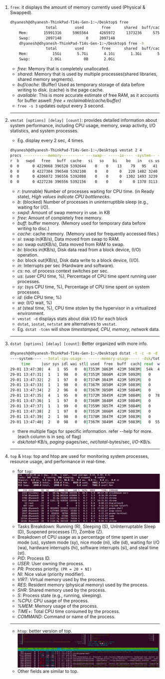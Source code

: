 1. `free`: it displays the amount of memory currently used (Physical & Swapped).
    ```sh
    dhyanesh@dhyanesh-ThinkPad-T14s-Gen-1:~/Desktop$ free
                    total        used        free      shared  buff/cache   available
        Mem:       15991316     5965564     4265972     1373236     5759780     8015032
        Swap:       2097148           0     2097148
        dhyanesh@dhyanesh-ThinkPad-T14s-Gen-1:~/Desktop$ free -h
                    total        used        free      shared  buff/cache   available
        Mem:           15Gi       5.7Gi       4.1Gi       1.3Gi       5.5Gi       7.7Gi
        Swap:         2.0Gi          0B       2.0Gi
    ```

    - *free*: Memory that is completely unallocated.
    - *shared*: Memory that is used by multiple processes(shared libraries, shared memory segments).
    - *buf/cache*: (Buffer) Used as temporary storage of data before writing to disk. (cache) is the page cache.
    - *available*: This is more accurate estimate of free RAM, as it accounts for buffer aswell: *free + reclaimable(cache/buffer)*
    - ``free -s 3`` updates output every 3 second.
    ---
1. `vmstat [options] [delay] [count]`: provides detailed information about system performance, including CPU usage, memory, swap activity, I/O statistics, and system processes.
    - Eg. display every 2 sec, 4 times.
    ```sh
    dhyanesh@dhyanesh-ThinkPad-T14s-Gen-1:~/Desktop$ vmstat 2 4
    procs -----------memory---------- ---swap-- -----io---- -system-- ------cpu-----
    r  b   swpd   free   buff  cache   si   so    bi    bo   in   cs us sy id wa st
    0  0      0 4229068 396520 5392644    0    0    13    79   95   41  4  1 95  0  0
    0  0      0 4227304 396548 5392108    0    0     0   220 1482 3240  1  1 98  0  0
    0  0      0 4206072 396556 5392088    0    0     0  1302 1493 3239  1  1 98  0  0
    0  0      0 4227236 396556 5392156    0    0     0     0 1378 3113  1  1 98  0  0
    ```
    - *r*: (runnable) Number of processes waiting for CPU time. (in Ready state), *High values indicate CPU bottlenecks.*
    - *b*: (blocked) Number of processes in uninterruptible sleep (e.g., waiting for I/O).
    - *swpd*: Amount of swap memory in use. in KB
    - *free*: Amount of completely free memory.
    - *buff*: buffer memory. (Memory used for temporary data before writing to disc.)
    - *cache*: cache memory. (Memory used for frequently accessed files.) 
    - *si*: swap in(KB/s), Data moved from swap to RAM.
    - *so*: swap out(KB/s), Data moved from RAM to swap.
    - *bi*: blocks in(KB/s), Disk data read from a block device, (I/O) operation.
    - *bo*: block out(KB/s), Disk data write to a block device, (I/O).
    - *in*: Interrupts per sec (Hardware and software).
    - *cs*: no. of process context switches per sec.
    - *us*: (user CPU time, %), Percentage of CPU time spent running user processes.
    - *sy*: (sys CPU time, %), Percentage of CPU time spent on system processes.
    - *id*: (idle CPU time, %)
    - *wa*: (I/O wait, %)
    - *st* (steal time, %), CPU time stolen by the hypervisor in a virtualized environment.
    - `vmstat -d` displays stats about disk I/O for each block
    - `dstat`, `iostat`, `netstat` are alternatives to `vmstat`.
    - Eg. `dstat -tcmn` will show *timestamped, CPU, memory, network* data.
    ---
1. `dstat [options] [delay] [count]`: Better organized with more info.
    ```sh
    dhyanesh@dhyanesh-ThinkPad-T14s-Gen-1:~/Desktop$ dstat -t -c -m -d -g -n -r -p -l
    ----system---- --total-cpu-usage-- ------memory-usage----- -dsk/total- ---paging-- -net/total- --io/total- ---procs--- ---load-avg---
         time     |usr sys idl wai stl| used  free  buff  cach| read  writ|  in   out | recv  send| read  writ|run blk new| 1m   5m  15m 
    29-01 13:47:30|  4   1  95   0   0|7353M 3863M  423M 5083M|  54k  444k|   0     0 |   0     0 |1.38  8.03 |  0   0 0.2|0.52 0.48 0.55
    29-01 13:47:31|  1   1  98   0   0|7351M 3866M  423M 5092M|   0     0 |   0     0 |2214B  694B|   0     0 |2.0   0   0|0.52 0.48 0.55
    29-01 13:47:32|  2   1  97   0   0|7374M 3843M  423M 5091M|   0     0 |   0     0 |3323B    0 |   0     0 |  0   0   0|0.52 0.48 0.55
    29-01 13:47:33|  1   1  98   0   0|7367M 3850M  423M 5083M|   0     0 |   0     0 | 939B    0 |   0     0 |  0   0   0|0.47 0.47 0.55
    29-01 13:47:34|  2   2  96   0   0|7367M 3850M  423M 5084M|   0     0 |   0     0 | 606B   86B|   0     0 |1.0   0   0|0.47 0.47 0.55
    29-01 13:47:35|  4   1  95   0   0|7372M 3845M  423M 5084M|   0  7888k|   0     0 |1614B    0 |   0   358 |  0   0   0|0.47 0.47 0.55
    29-01 13:47:36|  1   1  97   0   0|7368M 3848M  423M 5084M|   0     0 |   0     0 | 959B  282B|   0     0 |  0   0   0|0.47 0.47 0.55
    29-01 13:47:37|  1   1  99   0   0|7359M 3857M  423M 5084M|   0     0 |   0     0 | 660B    0 |   0     0 |  0   0   0|0.47 0.47 0.55
    29-01 13:47:38|  2   1  97   0   0|7351M 3866M  423M 5083M|   0     0 |   0     0 |1410B  172B|   0     0 |  0   0   0|0.52 0.48 0.55
    29-01 13:47:39|  2   1  98   0   0|7370M 3847M  423M 5083M|   0     0 |   0     0 | 873B    0 |   0     0 |  0   0   0|0.52 0.48 0.55
    29-01 13:47:40|  2   0  98   0   0|7367M 3849M  423M 5083M|   0  5544k|   0     0 |1251B    0 |   0  34.0 |  0   0 1.0|0.52 0.48 0.55
    ```
    - there multiple flags for specific information. refer --help for more. (each column is in seq. of flag)
    - *dsk/total*-KB/s, *paging*-pages/sec, *net/total*-bytes/sec, *I/O*-KB/s.
    ---
1. `top` & `htop`: top and htop are used for monitoring system processes, resource usage, and performance in real-time.
    - for `top`:
    ![top](../Images/top.png)
    - Tasks Breakdown: Running (R), Sleeping (S), UnInterruptable Sleep (D), Suspened processes (T), Zombie (Z).  
    - Breakdown of CPU usage as a percentage of time spent in user mode (us), system mode (sy), nice mode (ni), idle (id), waiting for I/O (wa), hardware interrupts (hi), software interrupts (si), and steal time (st).
    - *PID*: Process ID.
    - *USER*: User owning the process.
    - *PR*: Process priority. `(PR = 20 + NI)`
    - *NI*: Nice value (priority modifier).
    - *VIRT*: Virtual memory used by the process.
    - *RES*: Resident memory (physical memory) used by the process.
    - *SHR*: Shared memory used by the process.
    - *S*: Process state (e.g., running, sleeping).
    - *%CPU*: CPU usage of the process.
    - *%MEM*: Memory usage of the process.
    - *TIME*+: Total CPU time consumed by the process.
    - *COMMAND*: Command or name of the process.
    ---
    - `htop`: better version of top.
    ![htop](../Images/htop.png)
    - Other fields are similar to top.


